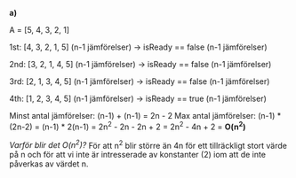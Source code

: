 **a)**

A = [5, 4, 3, 2, 1]

1st:  [4, 3, 2, 1, 5] \(n-1 jämförelser\) -> isReady == false (n-1 jämförelser)

2nd: [3, 2, 1, 4, 5] \(n-1 jämförelser\) -> isReady == false (n-1 jämförelser)

3rd:  [2, 1, 3, 4, 5] \(n-1 jämförelser\) -> isReady == false (n-1 jämförelser)

4th:  [1, 2, 3, 4, 5] \(n-1 jämförelser\) -> isReady == true (n-1 jämförelser)

Minst antal jämförelser: (n-1) + (n-1) = 2n - 2
Max antal jämförelser: (n-1) * (2n-2) = (n-1) * 2(n-1) = 2n<sup>2</sup> - 2n - 2n + 2 = 2n<sup>2</sup> - 4n +  2 =  **O(n<sup>2</sup>)** 

_Varför blir det O(n<sup>2</sup>)?_ För att n<sup>2</sup> blir större än 4n för ett tillräckligt stort värde på n och
för att vi inte är intresserade av konstanter (2) iom att de inte påverkas av värdet n.

